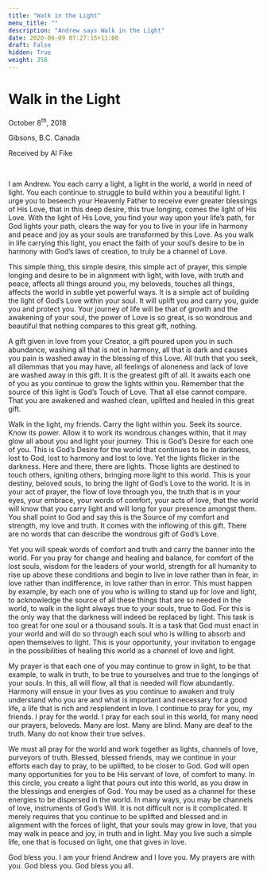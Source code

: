 ```yaml
---
title: "Walk in the Light"
menu_title: ""
description: "Andrew says Walk in the Light"
date: 2020-06-09 07:27:15+11:00
draft: False
hidden: True
weight: 358
---
```

# Walk in the Light

October 8<sup>th</sup>, 2018

Gibsons, B.C. Canada

Received by Al Fike

 

I am Andrew. You each carry a light, a light in the world, a world in need of light. You each continue to struggle to build within you a beautiful light. I urge you to beseech your Heavenly Father to receive ever greater blessings of His Love, that in this deep desire, this true longing, comes the light of His Love. With the light of His Love, you find your way upon your life’s path, for God lights your path, clears the way for you to live in your life in harmony and peace and joy as your souls are transformed by this Love. As you walk in life carrying this light, you enact the faith of your soul’s desire to be in harmony with God’s laws of creation, to truly be a channel of Love. 

This simple thing, this simple desire, this simple act of prayer, this simple longing and desire to be in alignment with light, with love, with truth and peace, affects all things around you, my beloveds, touches all things, affects the world in subtle yet powerful ways. It is a simple act of building the light of God’s Love within your soul. It will uplift you and carry you, guide you and protect you. Your journey of life will be that of growth and the awakening of your soul, the power of Love is so great, is so wondrous and beautiful that nothing compares to this great gift, nothing. 

A gift given in love from your Creator, a gift poured upon you in such abundance, washing all that is not in harmony, all that is dark and causes you pain is washed away in the blessing of this Love. All truth that you seek, all dilemmas that you may have, all feelings of aloneness and lack of love are washed away in this gift. It is the greatest gift of all. It awaits each one of you as you continue to grow the lights within you. Remember that the source of this light is God’s Touch of Love. That all else cannot compare. That you are awakened and washed clean, uplifted and healed in this great gift. 

Walk in the light, my friends. Carry the light within you. Seek its source. Know its power. Allow it to work its wondrous changes within, that it may glow all about you and light your journey. This is God’s Desire for each one of you. This is God’s Desire for the world that continues to be in darkness, lost to God, lost to harmony and lost to love. Yet the lights flicker in the darkness. Here and there, there are lights. Those lights are destined to touch others, igniting others, bringing more light to this world. This is your destiny, beloved souls, to bring the light of God’s Love to the world. It is in your act of prayer, the flow of love through you, the truth that is in your eyes, your embrace, your words of comfort, your acts of love, that the world will know that you carry light and will long for your presence amongst them. You shall point to God and say this is the Source of my comfort and strength, my love and truth. It comes with the inflowing of this gift. There are no words that can describe the wondrous gift of God’s Love. 

Yet you will speak words of comfort and truth and carry the banner into the world. For you pray for change and healing and balance, for comfort of the lost souls, wisdom for the leaders of your world, strength for all humanity to rise up above these conditions and begin to live in love rather than in fear, in love rather than indifference, in love rather than in error. This must happen by example, by each one of you who is willing to stand up for love and light, to acknowledge the source of all these things that are so needed in the world, to walk in the light always true to your souls, true to God. For this is the only way that the darkness will indeed be replaced by light. This task is too great for one soul or a thousand souls. It is a task that God must enact in your world and will do so through each soul who is willing to absorb and open themselves to light. This is your opportunity, your invitation to engage in the possibilities of healing this world as a channel of love and light. 

My prayer is that each one of you may continue to grow in light, to be that example, to walk in truth, to be true to yourselves and true to the longings of your souls. In this, all will flow, all that is needed will flow abundantly. Harmony will ensue in your lives as you continue to awaken and truly understand who you are and what is important and necessary for a good life, a life that is rich and resplendent in love. I continue to pray for you, my friends. I pray for the world. I pray for each soul in this world, for many need our prayers, beloveds. Many are lost. Many are blind. Many are deaf to the truth. Many do not know their true selves. 

We must all pray for the world and work together as lights, channels of love, purveyors of truth. Blessed, blessed friends, may we continue in your efforts each day to pray, to be uplifted, to be closer to God. God will open many opportunities for you to be His servant of love, of comfort to many. In this circle, you create a light that pours out into this world, as you draw in the blessings and energies of God. You may be used as a channel for these energies to be dispersed in the world. In many ways, you may be channels of love, instruments of God’s Will. It is not difficult nor is it complicated. It merely requires that you continue to be uplifted and blessed and in alignment with the forces of light, that your souls may grow in love, that you may walk in peace and joy, in truth and in light. May you live such a simple life, one that is focused on light, one that gives in love.

God bless you. I am your friend Andrew and I love you. My prayers are with you. God bless you. God bless you all. 